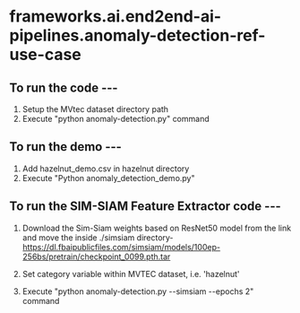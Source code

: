 # frameworks.ai.end2end-ai-pipelines.anomaly-detection-ref-use-case

## To run the code ---

1. Setup the MVtec dataset directory path
2. Execute "python anomaly-detection.py" command

## To run the demo ---
1. Add hazelnut_demo.csv in hazelnut directory
2. Execute "Python anomaly_detection_demo.py"

## To run the SIM-SIAM Feature Extractor code ---

1. Download the Sim-Siam weights based on ResNet50 model from the link and move the inside ./simsiam directory-
   https://dl.fbaipublicfiles.com/simsiam/models/100ep-256bs/pretrain/checkpoint_0099.pth.tar

2. Set category variable within MVTEC dataset, i.e. 'hazelnut'
3. Execute "python anomaly-detection.py --simsiam --epochs 2" command
